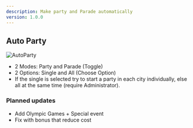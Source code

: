 ```yaml
---
description: Make party and Parade automatically
version: 1.0.0
---
```


## Auto Party

![AutoParty](./images/autoparty.png 'autoparty')

-   2 Modes: Party and Parade (Toggle)
-   2 Options: Single and All (Choose Option)
-   If the single is selected try to start a party in each city individually, else all at the same time (require Administrator).

### Planned updates

-   Add Olympic Games + Special event
-   Fix with bonus that reduce cost
